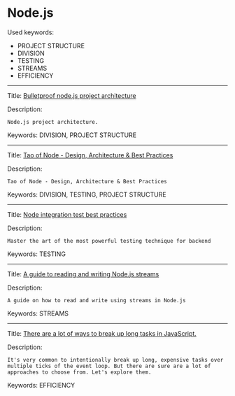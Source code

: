 # Node.js

Used keywords:
* PROJECT STRUCTURE
* DIVISION
* TESTING
* STREAMS
* EFFICIENCY

<hr/>

Title: [Bulletproof node.js project architecture](https://softwareontheroad.com/ideal-nodejs-project-structure/)

Description:
```
Node.js project architecture.
```

Keywords: DIVISION, PROJECT STRUCTURE


<hr/>

Title: [Tao of Node - Design, Architecture & Best Practices](https://alexkondov.com/tao-of-node/)

Description:
```
Tao of Node - Design, Architecture & Best Practices
```

Keywords: DIVISION, TESTING, PROJECT STRUCTURE

<hr/>

Title: [Node integration test best practices](https://github.com/testjavascript/nodejs-integration-tests-best-practices)

Description:
```
Master the art of the most powerful testing technique for backend
```

Keywords: TESTING


<hr/>

Title: [A guide to reading and writing Node.js streams](https://blog.platformatic.dev/a-guide-to-reading-and-writing-nodejs-streams)

Description:
```
A guide on how to read and write using streams in Node.js
```

Keywords: STREAMS


<hr/>

Title: [There are a lot of ways to break up long tasks in JavaScript.](https://macarthur.me/posts/long-tasks/)

Description:
```
It's very common to intentionally break up long, expensive tasks over multiple ticks of the event loop. But there are sure are a lot of approaches to choose from. Let's explore them.
```

Keywords: EFFICIENCY
